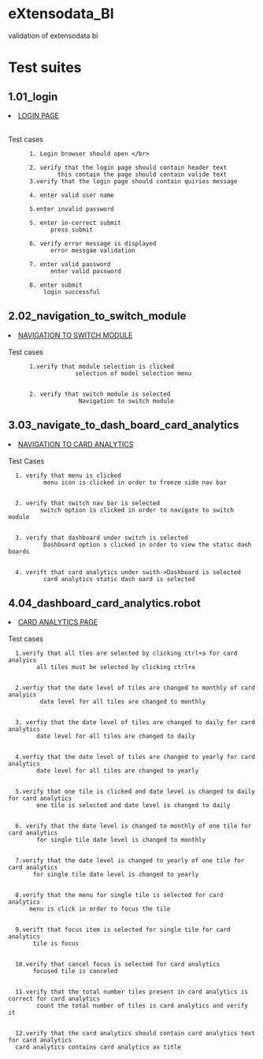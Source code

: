 # eXtensodata_BI
validation of extensodata bi </br>
 <h1>Test suites</br></h1>
  <h2>1.01_login</br></h2>
  
   <li><a href="https://github.com/binacharya/eXtensodata_BI/blob/master/test_suites/01_login.robot">LOGIN PAGE</a></li></br>
  
   Test cases</br>
   
          1. Login browser should open </br>
          
          2. verify that the login page should contain header text 
                  this contain the page should contain valide text  
          3.verify that the login page should contain quiries message 
          
          4. enter valid user name 
          
          5.enter invalid password 
          
          5. enter in-correct submit
                press submit  
                 
          6. verify error message is displayed
                error messgae validation
                
          7. enter valid password
                enter valid password 
                
          8. enter submit
              login successful
              
  <h2>2.02_navigation_to_switch_module</br></h2>
    <li><a href="https://github.com/binacharya/eXtensodata_BI/blob/master/test_suites/02_navigation_to_switch_module.robot">NAVIGATION TO SWITCH MODULE</a></li></br>  
      Test cases</br>
      
      
          1.verify that module selection is clicked
                       selection of model selection menu
                       
                       
          2. verify that switch module is selected
                        Navigation to switch module
  <h2>3.03_navigate_to_dash_board_card_analytics</br></h2>
     <li><a href="https://github.com/binacharya/eXtensodata_BI/blob/master/test_suites/03_navigate_to_dash_board_card_analytics.robot">NAVIGATION TO CARD ANALYTICS</a></li></br>    
    Test Cases</br>
    
    
      1. verify that menu is clicked
              menu icon is clicked in order to freeze side nav bar
              
              
      2. verify that switch nav bar is selected
             switch option is clicked in order to navigate to switch module
             
             
      3. verify that dashboard under switch is selected
              Dashboard option s clicked in order to view the static dash boards
              
              
      4. verift that card analytics under swith->Dashboard is selected
              card analytics static dash oard is selected
               
   <h2>4.04_dashboard_card_analytics.robot</h2>   
        <li><a href="https://github.com/binacharya/eXtensodata_BI/blob/master/test_suites/04_dashboard_card_analytics.robot">CARD ANALYTICS PAGE</a></li></br>    
      Test cases</br>
      
      
      1.verify that all tles are selected by clicking ctrl+a for card analyics 
            all tiles must be selected by clicking ctrl+a 
            
            
      2.verfiy that the date level of tiles are changed to monthly of card analyics 
             date level for all tiles are changed to monthly
             
             
      3. verfiy that the date level of tiles are changed to daily for card analytics 
            date level for all tiles are changed to daily
            
            
      4.verfiy that the date level of tiles are changed to yearly for card analytics
            date level for all tiles are changed to yearly
            
            
      5.verify that one tile is clicked and date level is changed to daily for card analytics
            one tile is selected and date level is changed to daily
            
            
      6. verify that the date level is changed to monthly of one tile for card analytics
            for single tile date level is changed to monthly
            
            
      7.verify that the date level is changed to yearly of one tile for card analytics
           for single tile date level is changed to yearly
           
           
      8.verify that the menu for single tile is selected for card analytics
          menu is click in order to focus the tile
          
          
      9.verift that focus item is selected for single tile for card analytics
           tile is focus
         
         
      10.verify that cancel focus is selected for card analytics
           focused tile is canceled
         
         
      11.verify that the total number tiles present in card analytics is correct for card analytics
            count the total number of tiles is card analytics and verify it
         
         
      12.verify that the card analytics should contain card analytics text for card analytics
      card analytics contains card analytics as title
      
      
      
      
    
          
     
